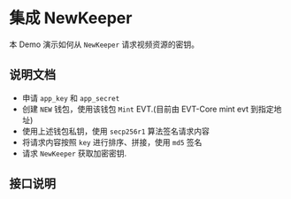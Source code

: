 # 集成 NewKeeper

本 Demo 演示如何从 `NewKeeper` 请求视频资源的密钥。

## 说明文档
- 申请 `app_key` 和 `app_secret`
- 创建 `NEW` 钱包，使用该钱包 `Mint` EVT.(目前由 EVT-Core mint evt 到指定地址)
- 使用上述钱包私钥，使用 `secp256r1` 算法签名请求内容
- 将请求内容按照 `key` 进行排序、拼接，使用 `md5` 签名
- 请求 `NewKeeper` 获取加密密钥.

## 接口说明